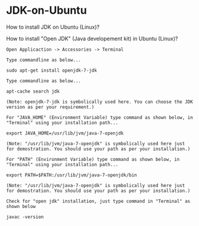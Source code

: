 # JDK-on-Ubuntu
How to install JDK on Ubuntu (Linux)?



How to install "Open JDK" (Java developement kit) in Ubuntu (Linux)?

    Open Applicaction -> Accessories -> Terminal

    Type commandline as below...

    sudo apt-get install openjdk-7-jdk

    Type commandline as below...

    apt-cache search jdk

    (Note: openjdk-7-jdk is symbolically used here. You can choose the JDK version as per your requirement.)

    For "JAVA_HOME" (Environment Variable) type command as shown below, in "Terminal" using your installation path...

    export JAVA_HOME=/usr/lib/jvm/java-7-openjdk

    (Note: "/usr/lib/jvm/java-7-openjdk" is symbolically used here just for demostration. You should use your path as per your installation.)

    For "PATH" (Environment Variable) type command as shown below, in "Terminal" using your installation path...

    export PATH=$PATH:/usr/lib/jvm/java-7-openjdk/bin

    (Note: "/usr/lib/jvm/java-7-openjdk" is symbolically used here just for demostration. You should use your path as per your installation.)

    Check for "open jdk" installation, just type command in "Terminal" as shown below

    javac -version


